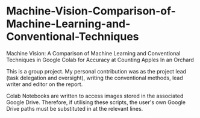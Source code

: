 # Machine-Vision-Comparison-of-Machine-Learning-and-Conventional-Techniques
Machine Vision: A Comparison of Machine Learning and Conventional Techniques in Google Colab for Accuracy at Counting Apples In an Orchard

This is a group project. My personal contribution was as the project lead (task delegation and oversight), writing the conventional methods, lead writer and editor on the report.

Colab Notebooks are written to access images stored in the associated Google Drive. Therefore, if utilising these scripts, the user's own Google Drive paths must be substituted in at the relevant lines. 
